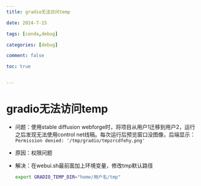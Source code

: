 ```yaml
---
title: gradio无法访问temp

date: 2024-7-15

tags: [conda,debug]

categories: [debug]

comment: false

toc: true


---
```


#

<!--more-->

# gradio无法访问temp

- 问题：使用stable diffusion webforge时，将项目从用户1迁移到用户2，运行之后发现无法使用control net线稿。每次运行后预览窗口没图像，后端显示：`Permission denied: '/tmp/gradio/tmpzrcdfehy.png'`

- 原因：权限问题

- 解决：在webui.sh最前面加上环境变量，修改tmp默认路径

  ```bash
  export GRADIO_TEMP_DIR="home/用户名/tmp"
  ```

  